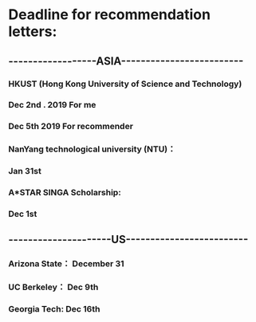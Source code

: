 # Deadline for recommendation letters: 


##  ------------------ASIA-------------------------

### HKUST (Hong Kong University of Science and Technology)
###             Dec 2nd .  2019 For me
###             Dec 5th     2019 For recommender


### NanYang technological university (NTU)：  
### Jan 31st

### A*STAR SINGA Scholarship:  
### Dec 1st


##  ---------------------US-------------------------

### Arizona State： December 31

### UC Berkeley：     Dec 9th

### Georgia Tech:       Dec 16th
